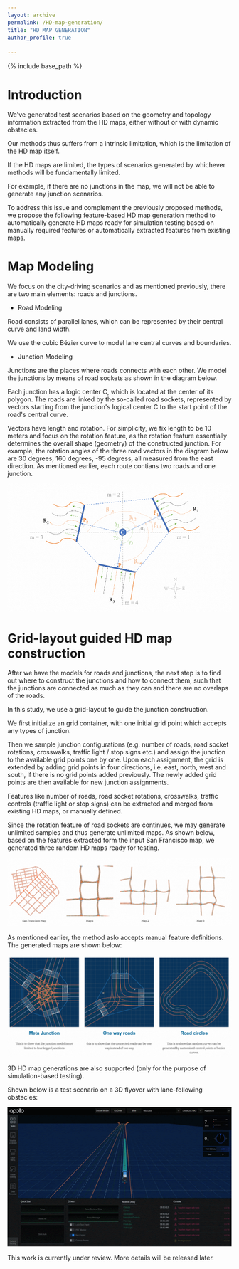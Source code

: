 ```yaml
---
layout: archive
permalink: /HD-map-generation/
title: "HD MAP GENERATION"
author_profile: true

---
```



{% include base_path %}

Introduction
======

We've generated test scenarios based on the geometry and topology information extracted from the HD maps, either without or with dynamic obstacles. 

Our methods thus suffers from a intrinsic limitation, which is the limitation of the HD map itself. 

If the HD maps are limited, the types of scenarios generated by whichever methods will be fundamentally limited.

For example, if there are no junctions in the map, we will not be able to generate any junction scenarios.

To address this issue and complement the previously proposed methods, we propose the following feature-based HD map generation method to automatically generate HD maps ready for simulation testing based on manually required features or automatically extracted features from existing maps. 

Map Modeling
======

We focus on the city-driving scenarios and as mentioned previously, there are two main elements: roads and junctions. 

* Road Modeling

Road consists of parallel lanes, which can be represented by their central curve and land width. 

We use the cubic Bézier curve to model lane central curves and boundaries. 

* Junction Modeling

Junctions are the places where roads connects with each other.  We model the junctions by means of road sockets as shown in the diagram below.

Each junction has a logic center C, which is located at the center of its polygon.  The roads are linked by the so-called road sockets, represented by vectors starting from the junction's logical center C to the start point of the road's central curve. 

Vectors have length and rotation. For simplicity, we fix length to be 10 meters and focus on the rotation feature, as the rotation feature essentially determines the overall shape (geometry) of the constructed junction.  For example, the rotation angles of the three road vectors in the diagram below are 30 degrees, 160 degrees, -95 degress, all measured from the east direction. 
As mentioned earlier, each route contians two roads and one junction. 

![test_img](../images/HDtupian01.png)

Grid-layout guided HD map construction
======

After we have the models for roads and junctions, the next step is to find out where to construct the junctions and how to connect them, such that the junctions are connected as much as they can and there are no overlaps of the roads. 

In this study, we use a grid-layout to guide the junction construction. 

We first initialize an grid container, with one initial grid point which accepts any types of junction.

Then we sample junction configurations (e.g. number of roads, road socket rotations, crosswalks, traffic light / stop signs etc.) and assign the junction to the available grid points one by one. Upon each assignment, the grid is extended by adding grid points in four directions, i.e. east, north, west and south, if there is no grid points added previously. The newly added grid points are then available for new junction assignments. 

Features like number of roads, road socket rotations, crosswalks, traffic controls (traffic light or stop signs) can be extracted and merged from existing HD maps, or manually defined. 

Since the rotation feature of road sockets are continues, we may generate unlimited samples and thus generate unlimited maps. As shown below, based on the features extracted form the input San Francisco map, we generated three random HD maps ready for testing. 

![test_img](../images/HDtupian02.png)

As mentioned earlier, the method aslo accepts manual feature definitions. The generated maps are shown below:

![test_img](../images/HDtupian03.png)

3D HD map generations are also supported (only for the purpose of simulation-based testing). 

Shown below is a test scenario on a 3D flyover with lane-following obstacles:

![test_img](../images/HDdongtu.GIF)

This work is currently under review. More details will be released later.

